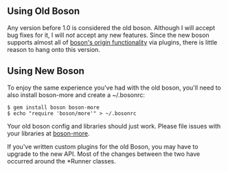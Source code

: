 ## Using Old Boson

Any version before 1.0 is considered the old boson. Although I will accept bug
fixes for it, I will *not* accept any new features. Since the new boson supports
almost all of [boson's origin
functionality](http://tagaholic.me/blog.html#gem:name=boson) via plugins, there
is little reason to hang onto this version.

## Using New Boson

To enjoy the same experience you've had with the old boson, you'll need to
also install boson-more and create a ~/.bosonrc:

    $ gem install boson boson-more
    $ echo "require 'boson/more'" > ~/.bosonrc

Your old boson config and libraries should just work. Please file issues with
your libraries at [boson-more](http://github.com/cldwalker/boson-more).

If you've written custom plugins for the old Boson, you may have to upgrade to
the new API. Most of the changes between the two have occurred around the
\*Runner classes.
